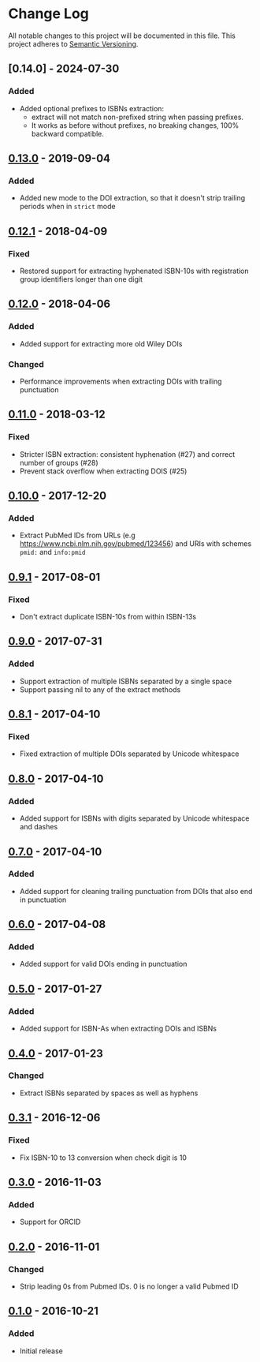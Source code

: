 # Change Log
All notable changes to this project will be documented in this file. This
project adheres to [Semantic Versioning](http://semver.org/).

## [0.14.0] - 2024-07-30
### Added
- Added optional prefixes to ISBNs extraction:
    - extract will not match non-prefixed string when passing prefixes.
    - It works as before without prefixes, no breaking changes, 100% backward compatible.

## [0.13.0] - 2019-09-04
### Added
- Added new mode to the DOI extraction, so that it doesn't strip trailing
  periods when in `strict` mode

## [0.12.1] - 2018-04-09
### Fixed
- Restored support for extracting hyphenated ISBN-10s with registration group
  identifiers longer than one digit

## [0.12.0] - 2018-04-06
### Added
- Added support for extracting more old Wiley DOIs

### Changed
- Performance improvements when extracting DOIs with trailing punctuation

## [0.11.0] - 2018-03-12
### Fixed
- Stricter ISBN extraction: consistent hyphenation (#27) and correct number of groups (#28)
- Prevent stack overflow when extracting DOIS (#25)

## [0.10.0] - 2017-12-20
### Added
- Extract PubMed IDs from URLs (e.g https://www.ncbi.nlm.nih.gov/pubmed/123456) and URIs with schemes `pmid:` and `info:pmid`

## [0.9.1] - 2017-08-01
### Fixed
- Don't extract duplicate ISBN-10s from within ISBN-13s

## [0.9.0] - 2017-07-31
### Added
- Support extraction of multiple ISBNs separated by a single space
- Support passing nil to any of the extract methods

## [0.8.1] - 2017-04-10
### Fixed
- Fixed extraction of multiple DOIs separated by Unicode whitespace

## [0.8.0] - 2017-04-10
### Added
- Added support for ISBNs with digits separated by Unicode whitespace and dashes

## [0.7.0] - 2017-04-10
### Added
- Added support for cleaning trailing punctuation from DOIs that also end in punctuation

## [0.6.0] - 2017-04-08
### Added
- Added support for valid DOIs ending in punctuation

## [0.5.0] - 2017-01-27
### Added
- Added support for ISBN-As when extracting DOIs and ISBNs

## [0.4.0] - 2017-01-23
### Changed
- Extract ISBNs separated by spaces as well as hyphens

## [0.3.1] - 2016-12-06
### Fixed
- Fix ISBN-10 to 13 conversion when check digit is 10

## [0.3.0] - 2016-11-03
### Added
- Support for ORCID

## [0.2.0] - 2016-11-01
### Changed
- Strip leading 0s from Pubmed IDs. 0 is no longer a valid Pubmed ID

## [0.1.0] - 2016-10-21
### Added
- Initial release

[0.1.0]: https://github.com/altmetric/identifiers/releases/tag/v0.1.0
[0.2.0]: https://github.com/altmetric/identifiers/releases/tag/v0.2.0
[0.3.0]: https://github.com/altmetric/identifiers/releases/tag/v0.2.0
[0.3.1]: https://github.com/altmetric/identifiers/releases/tag/v0.3.1
[0.4.0]: https://github.com/altmetric/identifiers/releases/tag/v0.4.0
[0.5.0]: https://github.com/altmetric/identifiers/releases/tag/v0.5.0
[0.6.0]: https://github.com/altmetric/identifiers/releases/tag/v0.6.0
[0.7.0]: https://github.com/altmetric/identifiers/releases/tag/v0.7.0
[0.8.0]: https://github.com/altmetric/identifiers/releases/tag/v0.8.0
[0.8.1]: https://github.com/altmetric/identifiers/releases/tag/v0.8.1
[0.9.0]: https://github.com/altmetric/identifiers/releases/tag/v0.9.0
[0.9.1]: https://github.com/altmetric/identifiers/releases/tag/v0.9.1
[0.10.0]: https://github.com/altmetric/identifiers/releases/tag/v0.10.0
[0.11.0]: https://github.com/altmetric/identifiers/releases/tag/v0.11.0
[0.12.0]: https://github.com/altmetric/identifiers/releases/tag/v0.12.0
[0.12.1]: https://github.com/altmetric/identifiers/releases/tag/v0.12.1
[0.13.0]: https://github.com/altmetric/identifiers/releases/tag/v0.13.0
